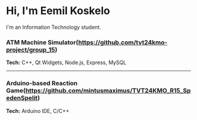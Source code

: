 # Hi, I'm Eemil Koskelo

I'm an Information Technology student.

### ATM Machine Simulator(https://github.com/tvt24kmo-project/group_15)
**Tech:** C++, Qt Widgets, Node.js, Express, MySQL  

---

### Arduino-based Reaction Game(https://github.com/mintusmaximus/TVT24KMO_R15_SpedenSpelit)
**Tech:** Arduino IDE, C/C++  


